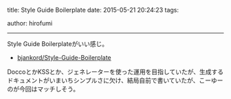 title: Style Guide Boilerplate
date: 2015-05-21 20:24:23
tags:

author: hirofumi

---
Style Guide Boilerplateがいい感じ。

-   [bjankord/Style-Guide-Boilerplate](http://bjankord.github.io/Style-Guide-Boilerplate/)

DoccoとかKSSとか、ジェネレーターを使った運用を目指していたが、生成するドキュメントがいまいちシンプルさに欠け、結局自前で書いていたが、こーゆーのが今回はマッチしそう。